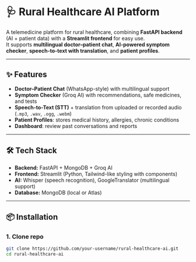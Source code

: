 # 🩺 Rural Healthcare AI Platform

A telemedicine platform for rural healthcare, combining **FastAPI backend** (AI + patient data) with a **Streamlit frontend** for easy use.  
It supports **multilingual doctor–patient chat**, **AI-powered symptom checker**, **speech-to-text with translation**, and **patient profiles**.

---

## ✨ Features
- **Doctor–Patient Chat** (WhatsApp-style) with multilingual support
- **Symptom Checker** (Groq AI) with recommendations, safe medicines, and tests
- **Speech-to-Text (STT)** + translation from uploaded or recorded audio (`.mp3`, `.wav`, `.ogg`, `.webm`)
- **Patient Profiles**: stores medical history, allergies, chronic conditions
- **Dashboard**: review past conversations and reports

---

## 🛠️ Tech Stack
- **Backend:** FastAPI + MongoDB + Groq AI
- **Frontend:** Streamlit (Python, Tailwind-like styling with components)
- **AI:** Whisper (speech recognition), GoogleTranslator (multilingual support)
- **Database:** MongoDB (local or Atlas)

---

## 📦 Installation

### 1. Clone repo
```bash
git clone https://github.com/your-username/rural-healthcare-ai.git
cd rural-healthcare-ai
